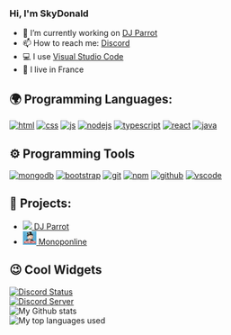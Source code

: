 ### Hi, I'm SkyDonald

- 🔭 I’m currently working on [DJ Parrot](https://djparrot.xyz)
- 📫 How to reach me: [Discord](https://discord.com/users/764213893815468042)
- 💻 I use [Visual Studio Code](https://code.visualstudio.com)
- 🥖 I live in France


## 🌍 Programming Languages:
<p>
  <a href="https://developer.mozilla.org/docs/Web/HTML"><img alt="html" src="https://img.shields.io/badge/-HTML-E34F26?style=flat-square&logo=html5&logoColor=white" /></a>
  <a href="https://developer.mozilla.org/docs/Web/CSS"><img alt="css" src="https://img.shields.io/badge/-CSS-00A6FF?style=flat-square&logo=css3&logoColor=white" /></a>
  <a href="https://developer.mozilla.org/docs/Web/JavaScript"><img alt="js" src="https://img.shields.io/badge/-JavaScript-FFEE00?style=flat-square&logo=javascript&logoColor=black" /></a>
  <a href="https://nodejs.org"><img alt="nodejs" src="https://img.shields.io/badge/-NodeJS-43853D?style=flat-square&logo=Node.js&logoColor=white" /></a>
  <a href="https://www.typescriptlang.org"><img alt="typescript" src="https://img.shields.io/badge/-TypeScript-007acc?style=flat-square&logo=typescript&logoColor=white" /></a>
  <a href="https://reactjs.org"><img alt="react" src="https://img.shields.io/badge/-React-61DAFB?style=flat-square&logo=react&logoColor=black" /></a>
  <a href="https://www.java.com"><img alt="java" src="https://img.shields.io/badge/-Java-white?style=flat-square&logo=java&color=EA2D2E" /></a>
</p>

## ⚙️ Programming Tools
<p>
  <a href="https://www.mongodb.com"><img alt="mongodb" src="https://img.shields.io/badge/-MongoDB-589636?style=flat-square&logo=mongodb&logoColor=white" /></a>
  <a href="https://getbootstrap.com"><img alt="bootstrap" src="https://img.shields.io/badge/-Bootstrap-563D7C?style=flat-square&logo=bootstrap&logoColor=white" /></a>
  <a href="https://git-scm.com"><img alt="git" src="https://img.shields.io/badge/-Git-E94E31?style=flat-square&logo=git&logoColor=white" /></a>
  <a href="https://www.npmjs.com"><img alt="npm" src="https://img.shields.io/badge/-NPM-FFF?style=flat-square&logo=npm&logoColor=white" /></a>
  <a href="https://github.com"><img alt="github" src="https://img.shields.io/badge/-GitHub-161616?style=flat-square&logo=github&logoColor=white" /></a>
  <a href="https://code.visualstudio.com"><img alt="vscode" src="https://img.shields.io/badge/-Visual%20Studio%20Code-0078d7?style=flat-square&logo=visual-studio-code&logoColor=white" /></a>
</p>

## 🚩 Projects:
- [<img src="https://djparrot.xyz/DJParrot.png" width="24"/> DJ Parrot](https://djparrot.xyz)
- [<img src="https://raw.githubusercontent.com/Monoponline/client/main/public/logo.png" width="24"/> Monoponline](https://github.com/Monoponline)

## 😉 Cool Widgets
<a href="https://discord.com/users/764213893815468042"><img alt="Discord Status" src="https://discord.c99.nl/widget/theme-1/764213893815468042.png" /></a><br />
<a href="https://discord.gg/AUfTUJA"><img alt="Discord Server" src="https://invidget.switchblade.xyz/AUfTUJA" /></a><br />
<img alt="My Github stats" src="https://github-readme-stats.vercel.app/api?username=SkyDonald&show_icons=true&hide_border=true&theme=tokyonight" /><br />
<img alt="My top languages used" src="https://github-readme-stats.vercel.app/api/top-langs?username=skydonald&show_icons=true&theme=tokyonight&layout=compact" />
